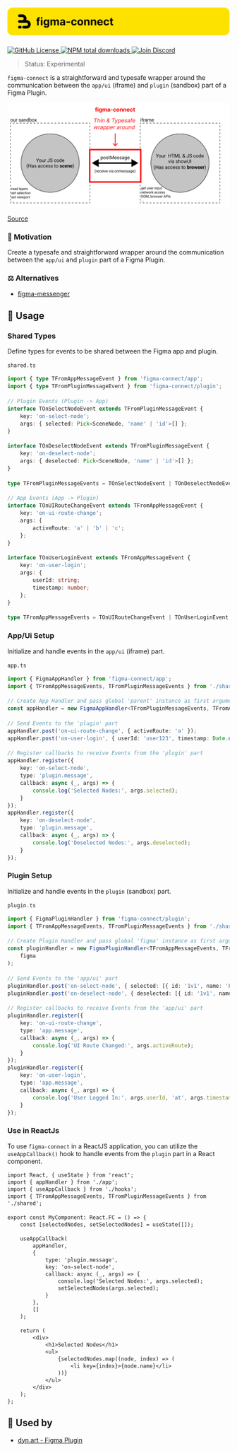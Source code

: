 <h1 align="center">
    <img src="https://raw.githubusercontent.com/builder-group/community/develop/packages/figma-connect/.github/banner.svg" alt="figma-connect banner">
</h1>

<p align="left">
    <a href="https://github.com/builder-group/community/blob/develop/LICENSE">
        <img src="https://img.shields.io/github/license/builder-group/community.svg?label=license&style=flat&colorA=293140&colorB=FDE200" alt="GitHub License"/>
    </a>
    <a href="https://www.npmjs.com/package/figma-connect">
        <img src="https://img.shields.io/npm/dt/figma-connect.svg?label=downloads&style=flat&colorA=293140&colorB=FDE200" alt="NPM total downloads"/>
    </a>
    <a href="https://discord.gg/w4xE3bSjhQ">
        <img src="https://img.shields.io/discord/795291052897992724.svg?label=&logo=discord&logoColor=000000&color=293140&labelColor=FDE200" alt="Join Discord"/>
    </a>
</p>

> Status: Experimental

`figma-connect` is a straightforward and typesafe wrapper around the communication between the `app/ui` (iframe) and `plugin` (sandbox) part of a Figma Plugin.

<img src="https://raw.githubusercontent.com/builder-group/community/develop/packages/figma-connect/.github/figma-connect-wrapper.png" alt="figma-connect-wrapper image">

[Source](https://www.figma.com/plugin-docs/how-plugins-run/)

### 🌟 Motivation

Create a typesafe and straightforward wrapper around the communication between the `app/ui` and `plugin` part of a Figma Plugin.

### ⚖️ Alternatives

- [figma-messenger](https://github.com/okotoki/figma-messenger)

## 📖 Usage

### Shared Types

Define types for events to be shared between the Figma app and plugin.

`shared.ts`

```ts
import { type TFromAppMessageEvent } from 'figma-connect/app';
import { type TFromPluginMessageEvent } from 'figma-connect/plugin';

// Plugin Events (Plugin -> App)
interface TOnSelectNodeEvent extends TFromPluginMessageEvent {
	key: 'on-select-node';
	args: { selected: Pick<SceneNode, 'name' | 'id'>[] };
}

interface TOnDeselectNodeEvent extends TFromPluginMessageEvent {
	key: 'on-deselect-node';
	args: { deselected: Pick<SceneNode, 'name' | 'id'>[] };
}

type TFromPluginMessageEvents = TOnSelectNodeEvent | TOnDeselectNodeEvent;

// App Events (App -> Plugin)
interface TOnUIRouteChangeEvent extends TFromAppMessageEvent {
	key: 'on-ui-route-change';
	args: {
		activeRoute: 'a' | 'b' | 'c';
	};
}

interface TOnUserLoginEvent extends TFromAppMessageEvent {
	key: 'on-user-login';
	args: {
		userId: string;
		timestamp: number;
	};
}

type TFromAppMessageEvents = TOnUIRouteChangeEvent | TOnUserLoginEvent;
```

### App/Ui Setup

Initialize and handle events in the `app/ui` (iframe) part.

`app.ts`

```ts
import { FigmaAppHandler } from 'figma-connect/app';
import { TFromAppMessageEvents, TFromPluginMessageEvents } from './shared';

// Create App Handler and pass global 'parent' instance as first argument
const appHandler = new FigmaAppHandler<TFromPluginMessageEvents, TFromAppMessageEvents>(parent);

// Send Events to the 'plugin' part
appHandler.post('on-ui-route-change', { activeRoute: 'a' });
appHandler.post('on-user-login', { userId: 'user123', timestamp: Date.now() });

// Register callbacks to receive Events from the 'plugin' part
appHandler.register({
	key: 'on-select-node',
	type: 'plugin.message',
	callback: async (_, args) => {
		console.log('Selected Nodes:', args.selected);
	}
});
appHandler.register({
	key: 'on-deselect-node',
	type: 'plugin.message',
	callback: async (_, args) => {
		console.log('Deselected Nodes:', args.deselected);
	}
});
```

### Plugin Setup

Initialize and handle events in the `plugin` (sandbox) part.

`plugin.ts`

```ts
import { FigmaPluginHandler } from 'figma-connect/plugin';
import { TFromAppMessageEvents, TFromPluginMessageEvents } from './shared';

// Create Plugin Handler and pass global 'figma' instance as first argument
const pluginHandler = new FigmaPluginHandler<TFromAppMessageEvents, TFromPluginMessageEvents>(
	figma
);

// Send Events to the 'app/ui' part
pluginHandler.post('on-select-node', { selected: [{ id: '1v1', name: 'Frame1' }] });
pluginHandler.post('on-deselect-node', { deselected: [{ id: '1v1', name: 'Frame1' }] });

// Register callbacks to receive Events from the 'app/ui' part
pluginHandler.register({
	key: 'on-ui-route-change',
	type: 'app.message',
	callback: async (_, args) => {
		console.log('UI Route Changed:', args.activeRoute);
	}
});
pluginHandler.register({
	key: 'on-user-login',
	type: 'app.message',
	callback: async (_, args) => {
		console.log('User Logged In:', args.userId, 'at', args.timestamp);
	}
});
```

### Use in ReactJs

To use `figma-connect` in a ReactJS application, you can utilize the `useAppCallback()` hook to handle events from the `plugin` part in a React component.

```tsx
import React, { useState } from 'react';
import { appHandler } from './app';
import { useAppCallback } from './hooks';
import { TFromAppMessageEvents, TFromPluginMessageEvents } from './shared';

export const MyComponent: React.FC = () => {
	const [selectedNodes, setSelectedNodes] = useState([]);

	useAppCallback(
		appHandler,
		{
			type: 'plugin.message',
			key: 'on-select-node',
			callback: async (_, args) => {
				console.log('Selected Nodes:', args.selected);
				setSelectedNodes(args.selected);
			}
		},
		[]
	);

	return (
		<div>
			<h1>Selected Nodes</h1>
			<ul>
				{selectedNodes.map((node, index) => (
					<li key={index}>{node.name}</li>
				))}
			</ul>
		</div>
	);
};
```

## 👀 Used by

- [dyn.art - Figma Plugin](https://github.com/dyn-art/monorepo/tree/develop/apps/figma-plugin)
